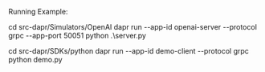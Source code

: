 Running Example:

cd src-dapr/Simulators/OpenAI
dapr run --app-id openai-server --protocol grpc --app-port 50051 python .\server.py

cd src-dapr/SDKs/python
dapr run --app-id demo-client --protocol grpc python demo.py
